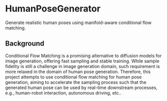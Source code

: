 # HumanPoseGenerator

Generate realistic human poses using manifold-aware conditional flow matching.

## Background

Conditional Flow Matching is a promising alternative to diffusion models for image generation, offering fast sampling and stable training.
While sample fidelity is still a challenge in image generation domain, such requirement is more relaxed in the domain of human pose generation.
Therefore, this project attempts to use conditional flow matching for human pose generation, aiming to accelerate the sampling process such that the generated human pose can be used by real-time downstream processes, e.g., human-robot interaction, autonomous driving, etc..
